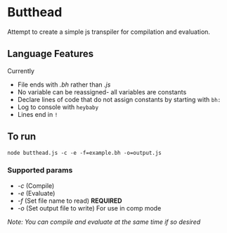 # Butthead

Attempt to create a simple js transpiler for compilation and evaluation.

## Language Features

Currently

* File ends with _.bh_ rather than _.js_
* No variable can be reassigned- all variables are constants
* Declare lines of code that do not assign constants by starting with `bh:`
* Log to console with `heybaby`
* Lines end in `!`

## To run

```
node butthead.js -c -e -f=example.bh -o=output.js
```

### Supported params

* _-c_ (Compile)
* _-e_ (Evaluate)
* _-f_ (Set file name to read) __REQUIRED__
* _-o_ (Set output file to write) For use in comp mode

_Note: You can compile and evaluate at the same time if so desired_
